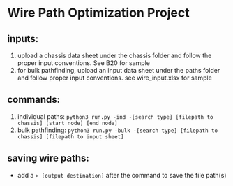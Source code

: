 # Wire Path Optimization Project

## inputs:
1. upload a chassis data sheet under the chassis folder and follow the proper input conventions. See B20 for sample
2. for bulk pathfinding, upload an input data sheet under the paths folder and follow proper input conventions. see wire_input.xlsx for sample

## commands:
 1. individual paths:
     `python3 run.py -ind -[search type] [filepath to chassis] [start node] [end node]`
 2. bulk pathfinding:
     `python3 run.py -bulk -[search type] [filepath to chassis] [filepath to input sheet]`

## saving wire paths:
 - add a `> [output destination]` after the command to save the file path(s)